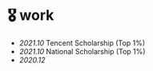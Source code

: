 # 🎖 work
- *2021.10* Tencent Scholarship (Top 1%)
- *2021.10* National Scholarship (Top 1%)
- *2020.12* 
